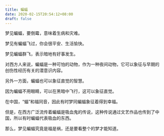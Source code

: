 ```yaml
---
title: 蝙蝠
date: 2020-02-15T20:54:12+08:00
draft: false
---
```


梦见蝙蝠，要倒霉，意味着生病和灾难。

梦见有蝙蝠飞过，你会很平安、生活愉快。

梦见蝙蝠群飞，表示暗地有好事发生。

 

对西方人来说，蝙蝠是一种可怕的动物，作为一种夜间动物，它可以象征与早期的创伤性经历有关的潜意识内容。

 另外一方面，蝙蝠也可以象征直觉的智慧。

因为蝙蝠不用眼睛，可以在黑暗中飞行，这可以象征直觉。

在中国，“蝠”和福同音，因此有时梦同蝙蝠象征着得到幸福。

 但是，在西方广泛流传着蝙蝠是吸血鬼的传说，这种传说通过文艺作品也传到了中国，所以有时蝙蝠代表吸血的东西。

 那么，梦见蝙蝠究竟是福是祸，还是要看整个的梦才能知道。